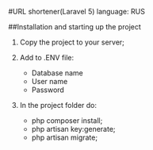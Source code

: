 #URL shortener(Laravel 5)
language: RUS 

##Installation and starting up the project

1. Copy the project to your server;

2. Add to .ENV file:
	* Database name
	* User name 
	* Password

3. In the project folder do:
	* php composer install;
	* php artisan key:generate;
	* php artisan migrate; 

